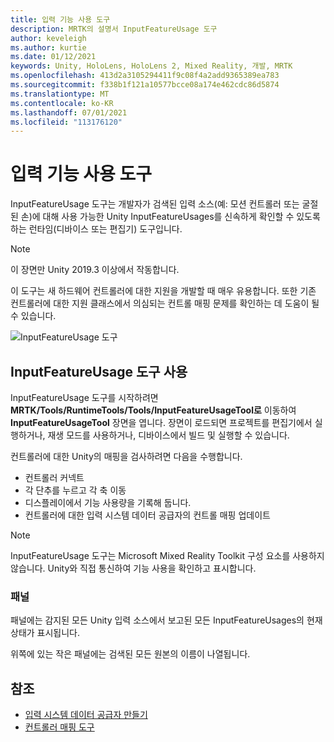 ```yaml
---
title: 입력 기능 사용 도구
description: MRTK의 설명서 InputFeatureUsage 도구
author: keveleigh
ms.author: kurtie
ms.date: 01/12/2021
keywords: Unity, HoloLens, HoloLens 2, Mixed Reality, 개발, MRTK
ms.openlocfilehash: 413d2a3105294411f9c08f4a2add9365389ea783
ms.sourcegitcommit: f338b1f121a10577bcce08a174e462cdc86d5874
ms.translationtype: MT
ms.contentlocale: ko-KR
ms.lasthandoff: 07/01/2021
ms.locfileid: "113176120"
---
```

# <a name="input-feature-usage-tool"></a>입력 기능 사용 도구

InputFeatureUsage 도구는 개발자가 검색된 입력 소스(예: 모션 컨트롤러 또는 굴절된 손)에 대해 사용 가능한 Unity InputFeatureUsages를 신속하게 확인할 수 있도록 하는 런타임(디바이스 또는 편집기) 도구입니다.

> [!NOTE]
> 이 장면만 Unity 2019.3 이상에서 작동합니다.

이 도구는 새 하드웨어 컨트롤러에 대한 지원을 개발할 때 매우 유용합니다. 또한 기존 컨트롤러에 대한 지원 클래스에서 의심되는 컨트롤 매핑 문제를 확인하는 데 도움이 될 수 있습니다.

![InputFeatureUsage 도구](../images/controller-mapping-tool/InputFeatureUsages.png)

## <a name="using-the-inputfeatureusage-tool"></a>InputFeatureUsage 도구 사용

InputFeatureUsage 도구를 시작하려면 **MRTK/Tools/RuntimeTools/Tools/InputFeatureUsageTool로** 이동하여 **InputFeatureUsageTool** 장면을 엽니다. 장면이 로드되면 프로젝트를 편집기에서 실행하거나, 재생 모드를 사용하거나, 디바이스에서 빌드 및 실행할 수 있습니다.

컨트롤러에 대한 Unity의 매핑을 검사하려면 다음을 수행합니다.

- 컨트롤러 커넥트
- 각 단추를 누르고 각 축 이동
- 디스플레이에서 기능 사용량을 기록해 둡니다.
- 컨트롤러에 대한 입력 시스템 데이터 공급자의 컨트롤 매핑 업데이트

> [!NOTE]
> InputFeatureUsage 도구는 Microsoft Mixed Reality Toolkit 구성 요소를 사용하지 않습니다. Unity와 직접 통신하여 기능 사용을 확인하고 표시합니다.

### <a name="panels"></a>패널

패널에는 감지된 모든 Unity 입력 소스에서 보고된 모든 InputFeatureUsages의 현재 상태가 표시됩니다.

위쪽에 있는 작은 패널에는 검색된 모든 원본의 이름이 나열됩니다.

## <a name="see-also"></a>참조

- [입력 시스템 데이터 공급자 만들기](../input/create-data-provider.md)
- [컨트롤러 매핑 도구](controller-mapping-tool.md)
